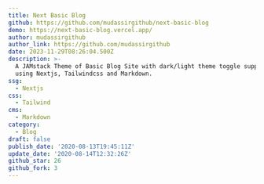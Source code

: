 ```yaml
---
title: Next Basic Blog
github: https://github.com/mudassirgithub/next-basic-blog
demo: https://next-basic-blog.vercel.app/
author: mudassirgithub
author_link: https://github.com/mudassirgithub
date: 2023-11-29T08:26:04.500Z
description: >-
  A JAMstack Theme of Basic Blog Site with dark/light theme toggle support built
  using Nextjs, Tailwindcss and Markdown.
ssg:
  - Nextjs
css:
  - Tailwind
cms:
  - Markdown
category:
  - Blog
draft: false
publish_date: '2020-08-13T19:45:11Z'
update_date: '2020-08-14T12:32:26Z'
github_star: 26
github_fork: 3
---
```

